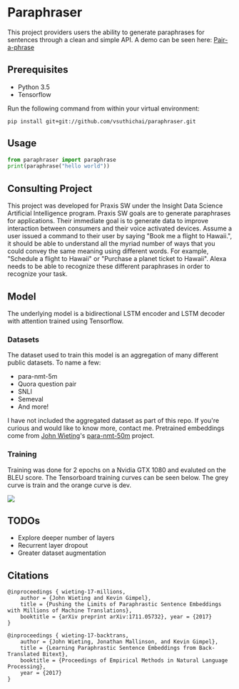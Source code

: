 # Paraphraser 

This project providers users the ability to generate paraphrases for sentences through a clean and simple API.  A demo can be seen here: [Pair-a-phrase](http://pair-a-phrase.it)

## Prerequisites

* Python 3.5
* Tensorflow

Run the following command from within your virtual environment:
```
pip install git+git://github.com/vsuthichai/paraphraser.git
```

## Usage

```python
from paraphraser import paraphrase
print(paraphrase("hello world"))
```

## Consulting Project

This project was developed for Praxis SW under the Insight Data Science Artificial Intelligence program.  Praxis SW goals are to generate paraphrases for applications.  Their immediate goal is to generate data to improve interaction between consumers and their voice activated devices.  Assume a user issued a command to their user by saying "Book me a flight to Hawaii.", it should be able to understand all the myriad number of ways that you could convey the same meaning using different words.  For example, "Schedule a flight to Hawaii" or "Purchase a planet ticket to Hawaii".  Alexa needs to be able to recognize these different paraphrases in order to recognize your task.

## Model

The underlying model is a bidirectional LSTM encoder and LSTM decoder with attention trained using Tensorflow.

### Datasets

The dataset used to train this model is an aggregation of many different public datasets.  To name a few:
* para-nmt-5m
* Quora question pair
* SNLI
* Semeval
* And more!

I have not included the aggregated dataset as part of this repo.  If you're curious and would like to know more, contact me.  Pretrained embeddings come from [John Wieting](http://www.cs.cmu.edu/~jwieting)'s [para-nmt-50m](https://github.com/jwieting/para-nmt-50m) project.

### Training

Training was done for 2 epochs on a Nvidia GTX 1080 and evaluted on the BLEU score. The Tensorboard training curves can be seen below.  The grey curve is train and the orange curve is dev.

<img src="https://raw.githubusercontent.com/vsuthichai/paraphraser/master/images/20180128-035256-plot.png" align="center">

## TODOs

* Explore deeper number of layers
* Recurrent layer dropout
* Greater dataset augmentation 

## Citations

```
@inproceedings { wieting-17-millions, 
    author = {John Wieting and Kevin Gimpel}, 
    title = {Pushing the Limits of Paraphrastic Sentence Embeddings with Millions of Machine Translations}, 
    booktitle = {arXiv preprint arXiv:1711.05732}, year = {2017} 
}

@inproceedings { wieting-17-backtrans, 
    author = {John Wieting, Jonathan Mallinson, and Kevin Gimpel}, 
    title = {Learning Paraphrastic Sentence Embeddings from Back-Translated Bitext}, 
    booktitle = {Proceedings of Empirical Methods in Natural Language Processing}, 
    year = {2017} 
}
```
